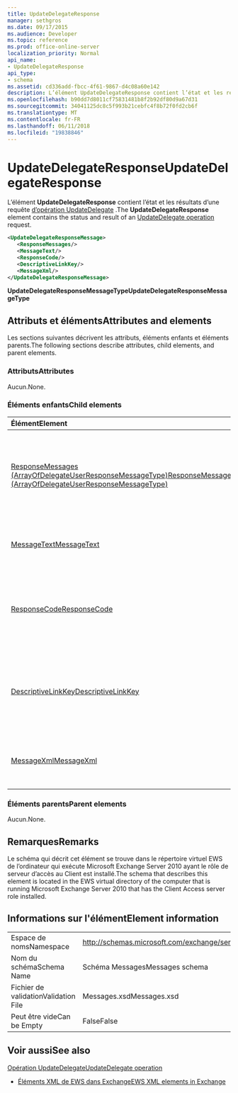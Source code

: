 ```yaml
---
title: UpdateDelegateResponse
manager: sethgros
ms.date: 09/17/2015
ms.audience: Developer
ms.topic: reference
ms.prod: office-online-server
localization_priority: Normal
api_name:
- UpdateDelegateResponse
api_type:
- schema
ms.assetid: cd336add-fbcc-4f61-9867-d4c08a60e142
description: L’élément UpdateDelegateResponse contient l’état et les résultats d’une requête d’opération UpdateDelegate.
ms.openlocfilehash: b90dd7d8011cf75831481b8f2b92df80d9a67d31
ms.sourcegitcommit: 34041125dc8c5f993b21cebfc4f8b72f0fd2cb6f
ms.translationtype: MT
ms.contentlocale: fr-FR
ms.lasthandoff: 06/11/2018
ms.locfileid: "19838846"
---
```

# <a name="updatedelegateresponse"></a><span data-ttu-id="65592-103">UpdateDelegateResponse</span><span class="sxs-lookup"><span data-stu-id="65592-103">UpdateDelegateResponse</span></span>

<span data-ttu-id="65592-104">L’élément **UpdateDelegateResponse** contient l’état et les résultats d’une requête [d’opération UpdateDelegate](updatedelegate-operation.md) .</span><span class="sxs-lookup"><span data-stu-id="65592-104">The **UpdateDelegateResponse** element contains the status and result of an [UpdateDelegate operation](updatedelegate-operation.md) request.</span></span> 
  
```xml
<UpdateDelegateResponseMessage>
   <ResponseMessages/>
   <MessageText/>
   <ResponseCode/>
   <DescriptiveLinkKey/>
   <MessageXml/>
</UpdateDelegateResponseMessage>
```

 <span data-ttu-id="65592-105">**UpdateDelegateResponseMessageType**</span><span class="sxs-lookup"><span data-stu-id="65592-105">**UpdateDelegateResponseMessageType**</span></span>
## <a name="attributes-and-elements"></a><span data-ttu-id="65592-106">Attributs et éléments</span><span class="sxs-lookup"><span data-stu-id="65592-106">Attributes and elements</span></span>

<span data-ttu-id="65592-107">Les sections suivantes décrivent les attributs, éléments enfants et éléments parents.</span><span class="sxs-lookup"><span data-stu-id="65592-107">The following sections describe attributes, child elements, and parent elements.</span></span>
  
### <a name="attributes"></a><span data-ttu-id="65592-108">Attributs</span><span class="sxs-lookup"><span data-stu-id="65592-108">Attributes</span></span>

<span data-ttu-id="65592-109">Aucun.</span><span class="sxs-lookup"><span data-stu-id="65592-109">None.</span></span>
  
### <a name="child-elements"></a><span data-ttu-id="65592-110">Éléments enfants</span><span class="sxs-lookup"><span data-stu-id="65592-110">Child elements</span></span>

|<span data-ttu-id="65592-111">**Élément**</span><span class="sxs-lookup"><span data-stu-id="65592-111">**Element**</span></span>|<span data-ttu-id="65592-112">**Description**</span><span class="sxs-lookup"><span data-stu-id="65592-112">**Description**</span></span>|
|:-----|:-----|
|[<span data-ttu-id="65592-113">ResponseMessages (ArrayOfDelegateUserResponseMessageType)</span><span class="sxs-lookup"><span data-stu-id="65592-113">ResponseMessages (ArrayOfDelegateUserResponseMessageType)</span></span>](responsemessages-arrayofdelegateuserresponsemessagetype.md) <br/> |<span data-ttu-id="65592-114">Contient les messages de réponse pour une demande de gestion des Services Web Exchange délégué.</span><span class="sxs-lookup"><span data-stu-id="65592-114">Contains the response messages for an Exchange Web Services delegate management request.</span></span>  <br/> |
|[<span data-ttu-id="65592-115">MessageText</span><span class="sxs-lookup"><span data-stu-id="65592-115">MessageText</span></span>](messagetext.md) <br/> |<span data-ttu-id="65592-116">Fournit une description textuelle de l’état de la réponse.</span><span class="sxs-lookup"><span data-stu-id="65592-116">Provides a text description of the status of the response.</span></span>  <br/> |
|[<span data-ttu-id="65592-117">ResponseCode</span><span class="sxs-lookup"><span data-stu-id="65592-117">ResponseCode</span></span>](responsecode.md) <br/> |<span data-ttu-id="65592-118">Fournit un code d’erreur qui identifie l’erreur spécifique qui a rencontré la demande.</span><span class="sxs-lookup"><span data-stu-id="65592-118">Provides an error code that identifies the specific error that the request encountered.</span></span>  <br/> |
|[<span data-ttu-id="65592-119">DescriptiveLinkKey</span><span class="sxs-lookup"><span data-stu-id="65592-119">DescriptiveLinkKey</span></span>](descriptivelinkkey.md) <br/> |<span data-ttu-id="65592-120">Actuellement inutilisés et est réservé à un usage ultérieur.</span><span class="sxs-lookup"><span data-stu-id="65592-120">Currently unused and is reserved for future use.</span></span> <span data-ttu-id="65592-121">Il contient une valeur de 0.</span><span class="sxs-lookup"><span data-stu-id="65592-121">It contains a value of 0.</span></span>  <br/> |
|[<span data-ttu-id="65592-122">MessageXml</span><span class="sxs-lookup"><span data-stu-id="65592-122">MessageXml</span></span>](messagexml.md) <br/> |<span data-ttu-id="65592-123">Fournit des informations de réponse d’erreur.</span><span class="sxs-lookup"><span data-stu-id="65592-123">Provides additional error response information.</span></span>  <br/> |
   
### <a name="parent-elements"></a><span data-ttu-id="65592-124">Éléments parents</span><span class="sxs-lookup"><span data-stu-id="65592-124">Parent elements</span></span>

<span data-ttu-id="65592-125">Aucun.</span><span class="sxs-lookup"><span data-stu-id="65592-125">None.</span></span>
  
## <a name="remarks"></a><span data-ttu-id="65592-126">Remarques</span><span class="sxs-lookup"><span data-stu-id="65592-126">Remarks</span></span>

<span data-ttu-id="65592-127">Le schéma qui décrit cet élément se trouve dans le répertoire virtuel EWS de l’ordinateur qui exécute Microsoft Exchange Server 2010 ayant le rôle de serveur d’accès au Client est installé.</span><span class="sxs-lookup"><span data-stu-id="65592-127">The schema that describes this element is located in the EWS virtual directory of the computer that is running Microsoft Exchange Server 2010 that has the Client Access server role installed.</span></span>
  
## <a name="element-information"></a><span data-ttu-id="65592-128">Informations sur l'élément</span><span class="sxs-lookup"><span data-stu-id="65592-128">Element information</span></span>

|||
|:-----|:-----|
|<span data-ttu-id="65592-129">Espace de noms</span><span class="sxs-lookup"><span data-stu-id="65592-129">Namespace</span></span>  <br/> |http://schemas.microsoft.com/exchange/services/2006/messages  <br/> |
|<span data-ttu-id="65592-130">Nom du schéma</span><span class="sxs-lookup"><span data-stu-id="65592-130">Schema Name</span></span>  <br/> |<span data-ttu-id="65592-131">Schéma Messages</span><span class="sxs-lookup"><span data-stu-id="65592-131">Messages schema</span></span>  <br/> |
|<span data-ttu-id="65592-132">Fichier de validation</span><span class="sxs-lookup"><span data-stu-id="65592-132">Validation File</span></span>  <br/> |<span data-ttu-id="65592-133">Messages.xsd</span><span class="sxs-lookup"><span data-stu-id="65592-133">Messages.xsd</span></span>  <br/> |
|<span data-ttu-id="65592-134">Peut être vide</span><span class="sxs-lookup"><span data-stu-id="65592-134">Can be Empty</span></span>  <br/> |<span data-ttu-id="65592-135">False</span><span class="sxs-lookup"><span data-stu-id="65592-135">False</span></span>  <br/> |
   
## <a name="see-also"></a><span data-ttu-id="65592-136">Voir aussi</span><span class="sxs-lookup"><span data-stu-id="65592-136">See also</span></span>



[<span data-ttu-id="65592-137">Opération UpdateDelegate</span><span class="sxs-lookup"><span data-stu-id="65592-137">UpdateDelegate operation</span></span>](updatedelegate-operation.md)


- [<span data-ttu-id="65592-138">Éléments XML de EWS dans Exchange</span><span class="sxs-lookup"><span data-stu-id="65592-138">EWS XML elements in Exchange</span></span>](ews-xml-elements-in-exchange.md)

